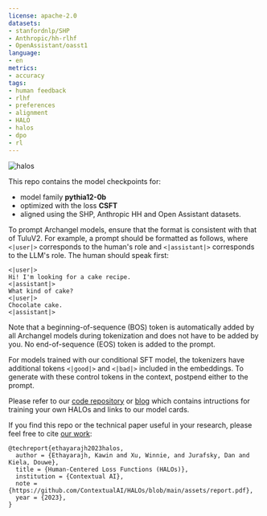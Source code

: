 ```yaml
---
license: apache-2.0
datasets:
- stanfordnlp/SHP
- Anthropic/hh-rlhf
- OpenAssistant/oasst1
language:
- en
metrics:
- accuracy
tags:
- human feedback
- rlhf
- preferences
- alignment
- HALO
- halos
- dpo
- rl
---
```


![halos](https://gist.github.com/assets/29318529/fe2d8391-dbd1-4b7e-9dc4-7cb97e55bc06)

This repo contains the model checkpoints for:
- model family <b>pythia12-0b</b>
- optimized with the loss <b>CSFT</b>
- aligned using the SHP, Anthropic HH and Open Assistant datasets.

To prompt Archangel models, ensure that the format is consistent with that of TuluV2.
For example, a prompt should be formatted as follows, where `<|user|>` corresponds to the human's role and `<|assistant|>` corresponds to the LLM's role.
The human should speak first:
```
<|user|>
Hi! I'm looking for a cake recipe.
<|assistant|>
What kind of cake?
<|user|>
Chocolate cake.
<|assistant|>
```
Note that a beginning-of-sequence (BOS) token is automatically added by all Archangel models during tokenization and does not have to be added by you. No end-of-sequence (EOS) token is added to the prompt.

For models trained with our conditional SFT model, the tokenizers have additional tokens `<|good|>` and `<|bad|>` included in the embeddings. 
To generate with these control tokens in the context, postpend either to the prompt.

Please refer to our [code repository](https://github.com/ContextualAI/HALOs) or [blog](https://contextual.ai/better-cheaper-faster-llm-alignment-with-kto/) which contains intructions for training your own HALOs and links to our model cards.

If you find this repo or the technical paper useful in your research, please feel free to cite [our work](https://github.com/ContextualAI/HALOs/blob/main/assets/report.pdf):
```
@techreport{ethayarajh2023halos,
  author = {Ethayarajh, Kawin and Xu, Winnie, and Jurafsky, Dan and Kiela, Douwe},
  title = {Human-Centered Loss Functions (HALOs)},
  institution = {Contextual AI},
  note = {https://github.com/ContextualAI/HALOs/blob/main/assets/report.pdf},
  year = {2023},
}
```